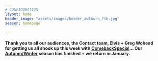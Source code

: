 ```yaml
---
# CONFIGURATION
layout: home
header_image: "assets/images/header_aw16wrn_fth.jpg"
season: homepage

---
```

#### Thank you to all our audiences, the Contact team, Elvis + Greg Wohead for getting us all shook up this week with [ComebackSpecial](/current/2016-autumnwinter/wohead)… Our [Autumn/Winter](/current/2016-autumnwinter) season has finished + we return in January.
